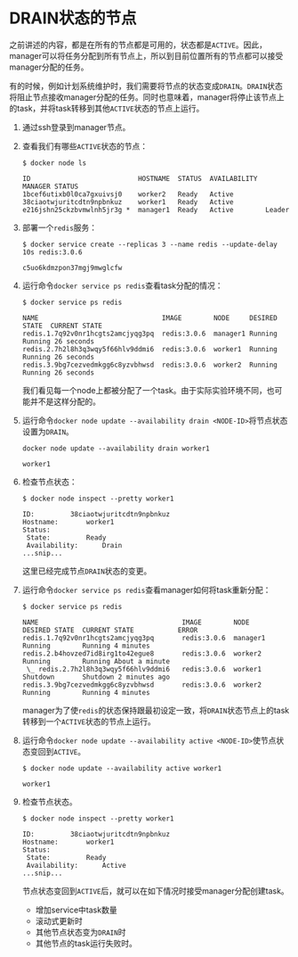 # DRAIN状态的节点

之前讲述的内容，都是在所有的节点都是可用的，状态都是`ACTIVE`。因此，manager可以将任务分配到所有节点上，所以到目前位置所有的节点都可以接受manager分配的任务。

有的时候，例如计划系统维护时，我们需要将节点的状态变成`DRAIN`。`DRAIN`状态将阻止节点接收manager分配的任务。同时也意味着，manager将停止该节点上的task，并将task转移到其他`ACTIVE`状态的节点上运行。

1. 通过ssh登录到manager节点。

2. 查看我们有哪些`ACTIVE`状态的节点：

    ```
    $ docker node ls

    ID                           HOSTNAME  STATUS  AVAILABILITY  MANAGER STATUS
    1bcef6utixb0l0ca7gxuivsj0    worker2   Ready   Active
    38ciaotwjuritcdtn9npbnkuz    worker1   Ready   Active
    e216jshn25ckzbvmwlnh5jr3g *  manager1  Ready   Active        Leader
    ```
    
3. 部署一个`redis`服务：

    ```
    $ docker service create --replicas 3 --name redis --update-delay 10s redis:3.0.6

    c5uo6kdmzpon37mgj9mwglcfw
    ```
    
4. 运行命令`docker service ps redis`查看task分配的情况：

    ```
    $ docker service ps redis

    NAME                               IMAGE        NODE     DESIRED STATE  CURRENT STATE
    redis.1.7q92v0nr1hcgts2amcjyqg3pq  redis:3.0.6  manager1 Running        Running 26 seconds
    redis.2.7h2l8h3q3wqy5f66hlv9ddmi6  redis:3.0.6  worker1  Running        Running 26 seconds
    redis.3.9bg7cezvedmkgg6c8yzvbhwsd  redis:3.0.6  worker2  Running        Running 26 seconds
    ```
    我们看见每一个node上都被分配了一个task。由于实际实验环境不同，也可能并不是这样分配的。
    
5. 运行命令`docker node update --availability drain <NODE-ID>`将节点状态设置为`DRAIN`。

    ```
    docker node update --availability drain worker1

    worker1
    ```
    
6. 检查节点状态：

    ```
    $ docker node inspect --pretty worker1

    ID:			38ciaotwjuritcdtn9npbnkuz
    Hostname:		worker1
    Status:
     State:			Ready
     Availability:		Drain
    ...snip...
    ```
    
    这里已经完成节点`DRAIN`状态的变更。
    
7. 运行命令`docker service ps redis`查看manager如何将task重新分配：

    ```
    $ docker service ps redis

    NAME                                    IMAGE        NODE      DESIRED STATE  CURRENT STATE           ERROR
    redis.1.7q92v0nr1hcgts2amcjyqg3pq       redis:3.0.6  manager1  Running        Running 4 minutes
    redis.2.b4hovzed7id8irg1to42egue8       redis:3.0.6  worker2   Running        Running About a minute
     \_ redis.2.7h2l8h3q3wqy5f66hlv9ddmi6   redis:3.0.6  worker1   Shutdown       Shutdown 2 minutes ago
    redis.3.9bg7cezvedmkgg6c8yzvbhwsd       redis:3.0.6  worker2   Running        Running 4 minutes
    ```
    
    manager为了使`redis`的状态保持跟最初设定一致，将`DRAIN`状态节点上的task转移到一个`ACTIVE`状态的节点上运行。
    
8. 运行命令`docker node update --availability active <NODE-ID>`使节点状态变回到`ACTIVE`。

    ```
    $ docker node update --availability active worker1

    worker1
    ```
    
9. 检查节点状态。

    ```
    $ docker node inspect --pretty worker1

    ID:			38ciaotwjuritcdtn9npbnkuz
    Hostname:		worker1
    Status:
     State:			Ready
     Availability:		Active
    ...snip...
    ```
    
    节点状态变回到`ACTIVE`后，就可以在如下情况时接受manager分配创建task。
    
    - 增加service中task数量
    - 滚动式更新时
    - 其他节点状态变为`DRAIN`时
    - 其他节点的task运行失败时。